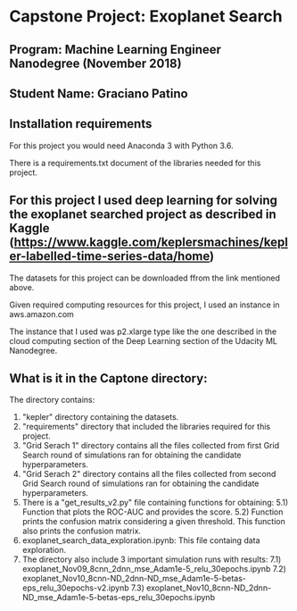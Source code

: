 # Capstone Project: Exoplanet Search

## Program: Machine Learning Engineer Nanodegree (November 2018)

## Student Name: Graciano Patino

## Installation requirements

For this project you would need Anaconda 3 with Python 3.6.

There is a requirements.txt document of the libraries needed for this project.

## For this project I used deep learning for solving the exoplanet searched project as described in Kaggle (https://www.kaggle.com/keplersmachines/kepler-labelled-time-series-data/home)

The datasets for this project can be downloaded ffrom the link mentioned above.

Given required computing resources for this project, I used an instance in aws.amazon.com

The instance that I used was p2.xlarge type like the one described in the cloud computing section of the Deep Learning section of the Udacity ML Nanodegree.

## What is it in the Captone directory:

The directory contains:

1) "kepler" directory containing the datasets.
2) "requirements" directory that included the libraries required for this project.
3) "Grid Serach 1" directory contains all the files collected from first Grid Search round of simulations ran for obtaining the candidate hyperparameters.
4) "Grid Serach 2" directory contains all the files collected from second Grid Search round of simulations ran for obtaining the candidate hyperparameters.
5) There is a "get_results_v2.py" file containing functions for obtaining:
5.1) Function that plots the ROC-AUC and provides the score.
5.2) Function prints the confusion matrix considering a given threshold. This function also prints the confusion matrix.
6) exoplanet_search_data_exploration.ipynb: This file containg data exploration.
7) The directory also include 3 important simulation runs with results:
7.1) exoplanet_Nov09_8cnn_2dnn_mse_Adam1e-5_relu_30epochs.ipynb
7.2) exoplanet_Nov10_8cnn-ND_2dnn-ND_mse_Adam1e-5-betas-eps_relu_30epochs-v2.ipynb
7.3) exoplanet_Nov10_8cnn-ND_2dnn-ND_mse_Adam1e-5-betas-eps_relu_30epochs.ipynb